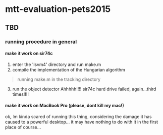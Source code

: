 # mtt-evaluation-pets2015

## TBD

### running procedure in general


#### make it work on sir74c
1. enter the 'lsvm4' directory and run make.m
2. compile the implementation of the Hungarian algorithm
> running make.m in the tracking directory
3. run the object detector
Ahhhhh!!!! sir74c hard drive failed, again...third times!!!!

#### make it work on MacBook Pro (please, dont kill my mac!)
ok, Im kinda scared of running this thing, considering the damage it has caused to a powerful desktop...
it may have nothing to do with it in the first place of course...

